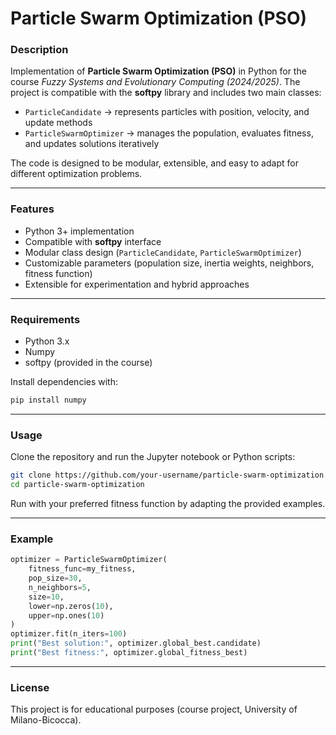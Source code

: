 # Particle Swarm Optimization (PSO)

### Description  
Implementation of **Particle Swarm Optimization (PSO)** in Python for the course *Fuzzy Systems and Evolutionary Computing (2024/2025)*. The project is compatible with the **softpy** library and includes two main classes:  
- `ParticleCandidate` → represents particles with position, velocity, and update methods  
- `ParticleSwarmOptimizer` → manages the population, evaluates fitness, and updates solutions iteratively  

The code is designed to be modular, extensible, and easy to adapt for different optimization problems.  

---

### Features  
- Python 3+ implementation  
- Compatible with **softpy** interface  
- Modular class design (`ParticleCandidate`, `ParticleSwarmOptimizer`)  
- Customizable parameters (population size, inertia weights, neighbors, fitness function)  
- Extensible for experimentation and hybrid approaches  

---

### Requirements  
- Python 3.x  
- Numpy  
- softpy (provided in the course)  

Install dependencies with:  
```bash
pip install numpy
```  

---

### Usage  
Clone the repository and run the Jupyter notebook or Python scripts:  
```bash
git clone https://github.com/your-username/particle-swarm-optimization.git
cd particle-swarm-optimization
```

Run with your preferred fitness function by adapting the provided examples.  

---

### Example  
```python
optimizer = ParticleSwarmOptimizer(
    fitness_func=my_fitness,
    pop_size=30,
    n_neighbors=5,
    size=10,
    lower=np.zeros(10),
    upper=np.ones(10)
)
optimizer.fit(n_iters=100)
print("Best solution:", optimizer.global_best.candidate)
print("Best fitness:", optimizer.global_fitness_best)
```  

---

### License  
This project is for educational purposes (course project, University of Milano-Bicocca).  
